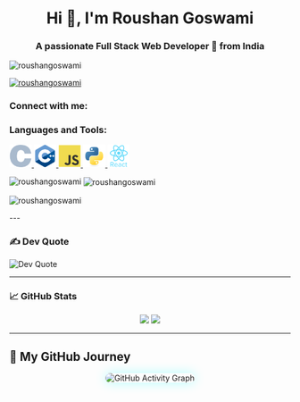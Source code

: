 <h1 align="center">Hi 👋, I'm Roushan Goswami</h1>
<h3 align="center">A passionate Full Stack Web Developer 💯 from India</h3>

<p align="left"> <img src="https://komarev.com/ghpvc/?username=roushangoswami&label=Profile%20views&color=0e75b6&style=flat" alt="roushangoswami" /> </p>

<p align="left"> <a href="https://github.com/ryo-ma/github-profile-trophy"><img src="https://github-profile-trophy.vercel.app/?username=roushangoswami" alt="roushangoswami" /></a> </p>

<h3 align="left">Connect with me:</h3>
<p align="left">
</p>

<h3 align="left">Languages and Tools:</h3>
<p align="left"> <a href="https://www.cprogramming.com/" target="_blank" rel="noreferrer"> <img src="https://raw.githubusercontent.com/devicons/devicon/master/icons/c/c-original.svg" alt="c" width="40" height="40"/> </a> <a href="https://www.w3schools.com/cpp/" target="_blank" rel="noreferrer"> <img src="https://raw.githubusercontent.com/devicons/devicon/master/icons/cplusplus/cplusplus-original.svg" alt="cplusplus" width="40" height="40"/> </a> <a href="https://developer.mozilla.org/en-US/docs/Web/JavaScript" target="_blank" rel="noreferrer"> <img src="https://raw.githubusercontent.com/devicons/devicon/master/icons/javascript/javascript-original.svg" alt="javascript" width="40" height="40"/> </a> <a href="https://www.python.org" target="_blank" rel="noreferrer"> <img src="https://raw.githubusercontent.com/devicons/devicon/master/icons/python/python-original.svg" alt="python" width="40" height="40"/> </a> <a href="https://reactjs.org/" target="_blank" rel="noreferrer"> <img src="https://raw.githubusercontent.com/devicons/devicon/master/icons/react/react-original-wordmark.svg" alt="react" width="40" height="40"/> </a> </p>

<p><img align="left" src="https://github-readme-stats.vercel.app/api/top-langs?username=roushangoswami&show_icons=true&locale=en&layout=compact" alt="roushangoswami" /></p>

<p>&nbsp;<img align="center" src="https://github-readme-stats.vercel.app/api?username=roushangoswami&show_icons=true&locale=en" alt="roushangoswami" /></p>

<p><img align="center" src="https://github-readme-streak-stats.herokuapp.com/?user=roushangoswami&" alt="roushangoswami" /></p>
---

### ✍️ Dev Quote

![Dev Quote](https://quotes-github-readme.vercel.app/api?type=horizontal&theme=dark)

---

### 📈 GitHub Stats

<p align="center">
  <img width="48%" src="https://github-readme-stats.vercel.app/api?username=theakhilsarkar&show_icons=true&theme=github_dark" />
  <img width="48%" src="https://github-readme-streak-stats.herokuapp.com/?user=theakhilsarkar&theme=github-dark" />
</p>

---

<!-- Alternate Graph without Date Range -->
<h2 align="left">🚀 My GitHub Journey</h2>
<p align="center">
  <img 
    src="https://github-readme-activity-graph.vercel.app/graph?username=theakhilsarkar&theme=react-dark&area=true&hide_border=true" 
    alt="GitHub Activity Graph" 
    style="border-radius: 15px; box-shadow: 0 0 20px rgba(0, 255, 255, 0.3);" 
  />
</p>

